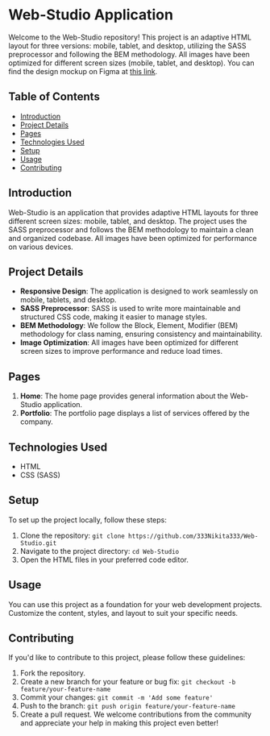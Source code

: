 # Web-Studio Application
Welcome to the Web-Studio repository! This project is an adaptive HTML layout for three versions: mobile, tablet, and desktop, utilizing the SASS preprocessor and following the BEM methodology. All images have been optimized for different screen sizes (mobile, tablet, and desktop). You can find the design mockup on Figma at [this link](https://www.figma.com/file/TwjztGEkwMravGL9pPVt8l/Web-Studio-Homework-Project?node-id=1%3A3329).

## Table of Contents
- [Introduction](#introduction)
- [Project Details](#project-details)
- [Pages](#pages)
- [Technologies Used](#technologies-used)
- [Setup](#setup)
- [Usage](#usage)
- [Contributing](#contributing)

## Introduction
Web-Studio is an application that provides adaptive HTML layouts for three different screen sizes: mobile, tablet, and desktop. The project uses the SASS preprocessor and follows the BEM methodology to maintain a clean and organized codebase. All images have been optimized for performance on various devices.

## Project Details
- **Responsive Design**: The application is designed to work seamlessly on mobile, tablets, and desktop.
- **SASS Preprocessor**: SASS is used to write more maintainable and structured CSS code, making it easier to manage styles.
- **BEM Methodology**: We follow the Block, Element, Modifier (BEM) methodology for class naming, ensuring consistency and maintainability.
- **Image Optimization**: All images have been optimized for different screen sizes to improve performance and reduce load times.

## Pages
1. **Home**: The home page provides general information about the Web-Studio application.
2. **Portfolio**: The portfolio page displays a list of services offered by the company.

## Technologies Used
- HTML
- CSS (SASS)

## Setup
To set up the project locally, follow these steps:
1. Clone the repository: `git clone https://github.com/333Nikita333/Web-Studio.git`
2. Navigate to the project directory: `cd Web-Studio`
3. Open the HTML files in your preferred code editor.

## Usage
You can use this project as a foundation for your web development projects. Customize the content, styles, and layout to suit your specific needs.

## Contributing
If you'd like to contribute to this project, please follow these guidelines:
1. Fork the repository.
2. Create a new branch for your feature or bug fix: `git checkout -b feature/your-feature-name`
3. Commit your changes: `git commit -m 'Add some feature'`
4. Push to the branch: `git push origin feature/your-feature-name`
5. Create a pull request.
We welcome contributions from the community and appreciate your help in making this project even better!
